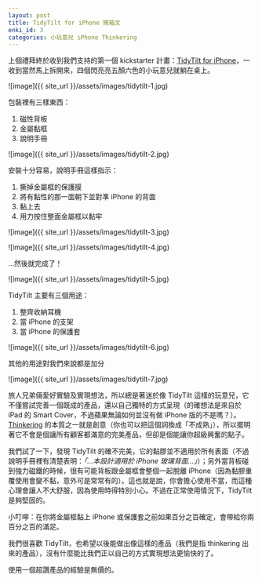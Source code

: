 ```yaml
---
layout: post
title: TidyTilt for iPhone 開箱文
enki_id: 3
categories: 小玩意兒 iPhone Thinkering
---
```


上個禮拜終於收到我們支持的第一個 kickstarter 計畫：[TidyTilt for iPhone](http://www.tidytilt.com/)，一收到當然馬上拆開來，四個閃亮亮五顏六色的小玩意兒就躺在桌上。

![image]({{ site_url }}/assets/images/tidytilt-1.jpg)

包裝裡有三樣東西：
1. 磁性背板
2. 金屬黏框
3. 說明手冊

![image]({{ site_url }}/assets/images/tidytilt-2.jpg)

安裝十分容易，說明手冊這樣指示：

1. 撕掉金屬框的保護膜
2. 將有黏性的那一面朝下並對準 iPhone 的背面
3. 黏上去
4. 用力按住整面金屬框以黏牢

![image]({{ site_url }}/assets/images/tidytilt-3.jpg)

![image]({{ site_url }}/assets/images/tidytilt-4.jpg)

…然後就完成了！

![image]({{ site_url }}/assets/images/tidytilt-5.jpg)


TidyTilt 主要有三個用途：

1. 整齊收納耳機
2. 當 iPhone 的支架
3. 當 iPhone 的保護套

![image]({{ site_url }}/assets/images/tidytilt-6.jpg)

其他的用途對我們來說都是加分

![image]({{ site_url }}/assets/images/tidytilt-7.jpg)

旅人兄弟倆愛好實驗及實現想法，所以總是著迷於像 TidyTilt 這樣的玩意兒，它不僅嘗試完善一個既成的產品，還以自己獨特的方式呈現（的確想法是來自於 iPad 的 Smart Cover，不過蘋果無論如何並沒有做 iPhone 版的不是嗎？）。[Thinkering](http://www.urbandictionary.com/define.php?term=Thinkering) 的本質之一就是創意（你也可以把這個詞換成「不成熟」），所以擺明著它不會是個讓所有顧客都滿意的完美產品，但卻是個能讓你超級興奮的點子。

我們試了一下，發現 TidyTilt 的確不完美，它的黏膠並不適用於所有表面（不過說明手冊裡有清楚表明：*「...本設計適用於 iPhone 玻璃背面...」*）；另外當背板碰到強力磁鐵的時候，很有可能背板跟金屬框會整個一起脫離 iPhone（因為黏膠重覆使用會變不黏，意外可是常常有的）。這也就是說，你會擔心使用不當，而這種心理會讓人不大舒服，因為使用時得特別小心。不過在正常使用情況下，TidyTilt 是夠堅固的。

小叮嚀：在你將金屬框黏上 iPhone 或保護套之前如果百分之百確定，會帶給你兩百分之百的滿足。

我們很喜歡 TidyTilt，也希望以後能做出像這樣的產品（我們是指 thinkering 出來的產品），沒有什麼能比我們正以自己的方式實現想法更愉快的了。

使用一個超讚產品的經驗是無價的。
